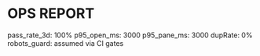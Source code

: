# OPS REPORT
pass_rate_3d: 100%
p95_open_ms: 3000
p95_pane_ms: 3000
dupRate: 0%
robots_guard: assumed via CI gates
